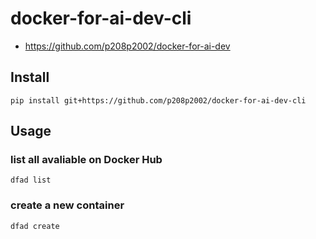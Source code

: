 # docker-for-ai-dev-cli
- https://github.com/p208p2002/docker-for-ai-dev

## Install
```
pip install git+https://github.com/p208p2002/docker-for-ai-dev-cli
```

## Usage
### list all avaliable on Docker Hub
```
dfad list
```
### create a new container
```
dfad create
```